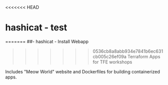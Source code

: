 <<<<<<< HEAD
# hashicat - test
=======
##- hashicat - Install Webapp
>>>>>>> 0536cb8a8abb934e7841b6ec631cb005c26ef09a
Terraform Apps for TFE workshops

Includes "Meow World" website and Dockerfiles for building containerized apps.
